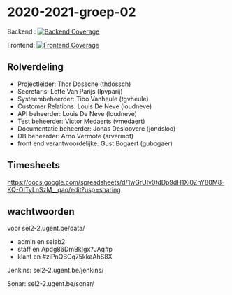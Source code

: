 # 2020-2021-groep-02
Backend  :   [![Backend Coverage](https://sel2-2.ugent.be/sonar/api/project_badges/measure?project=sonar-test&metric=coverage)](https://sel2-2.ugent.be/sonar/dashboard?id=sonar-test)

Frontend: [![Frontend Coverage](https://sel2-2.ugent.be/sonar/api/project_badges/measure?project=Frontend&metric=coverage)](https://sel2-2.ugent.be/sonar/dashboard?id=Frontend)

## Rolverdeling
* Projectleider: Thor Dossche (thdossch)
* Secretaris: Lotte Van Parijs (lpvparij)
* Systeembeheerder: Tibo Vanheule (tgvheule)
* Customer Relations: Louis De Neve (loudneve)
* API beheerder: Louis De Neve (loudneve)
* Test beheerder: Victor Medaerts (vmedaert)
* Documentatie beheerder: Jonas Desloovere (jondsloo)
* DB beheerder: Arno Vermote (arvermot)
* front end verantwoordelijke: Gust Bogaert (gubogaer)

## Timesheets
https://docs.google.com/spreadsheets/d/1wGrUIv0tdDp9dH1Xi0ZnY80M8-KQ-OITyLnSzM__qao/edit?usp=sharing

## wachtwoorden
voor sel2-2.ugent.be/data/
- admin en selab2
- staff en Apdg86DmBk!gx?JAq#p
- klant en #ziPnQBCq75kkaAhS8X

Jenkins:
sel2-2.ugent.be/jenkins/

Sonar:
sel2-2.ugent.be/sonar/
